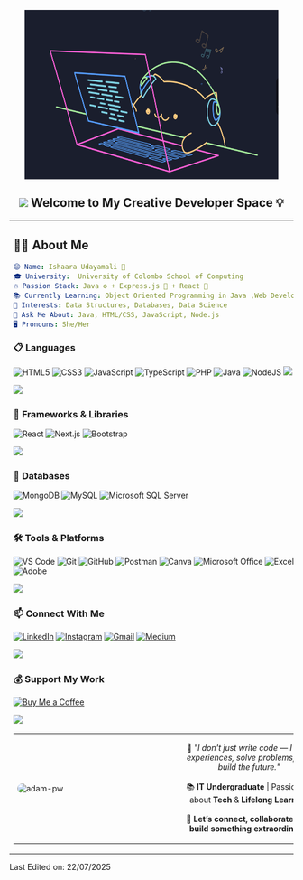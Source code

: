 
<!-- Banner GIF -->
<p align="center">
  <img align="center" height="300" width="450" alt="GIF" src="https://github.com/SophieNguyen113/SophieNguyen113/blob/main/Sophie%20Nguyen%20-%20CatCat.gif"> 
</p>

<h2 align="center">
  <img src="https://github.com/7oSkaaa/7oSkaaa/blob/main/Images/about_me.gif?raw=true" width="40px" />
  Welcome to My Creative Developer Space 💡
</h2>

<table align="center">
  <tr>
    <td width="50%" align="left">
      
## 👩‍💻 About Me

```yaml
😊 Name: Ishaara Udayamali 🌸
🎓 University:  University of Colombo School of Computing
🔥 Passion Stack: Java ⚙ + Express.js 🚀 + React 🎨  
📚 Currently Learning: Object Oriented Programming in Java ,Web Development 
🧠 Interests: Data Structures, Databases, Data Science
💬 Ask Me About: Java, HTML/CSS, JavaScript, Node.js
🖥️ Pronouns: She/Her
```

### 📋 Languages


![HTML5](https://img.shields.io/badge/html5-%23E34F26.svg?style=for-the-badge&logo=html5&logoColor=white)
![CSS3](https://img.shields.io/badge/css3-%231572B6.svg?style=for-the-badge&logo=css3&logoColor=white)
![JavaScript](https://img.shields.io/badge/javascript-%23323330.svg?style=for-the-badge&logo=javascript&logoColor=%23F7DF1E)
![TypeScript](https://img.shields.io/badge/TypeScript-007ACC?style=for-the-badge&logo=typescript&logoColor=white)
![PHP](https://img.shields.io/badge/php-%23777BB4.svg?style=for-the-badge&logo=php&logoColor=white)
![Java](https://img.shields.io/badge/java-%23ED8B00.svg?style=for-the-badge&logo=java&logoColor=white)
![NodeJS](https://img.shields.io/badge/node.js-%2343853D.svg?style=for-the-badge&logo=node.js&logoColor=white)
<img src="https://custom-icon-badges.herokuapp.com/badge/SQL-025E8C.svg?logo=database&logoColor=white" width="77">

<img src="https://user-images.githubusercontent.com/73097560/115834477-dbab4500-a447-11eb-908a-139a6edaec5c.gif"></a>

### 🎨 Frameworks & Libraries


![React](https://img.shields.io/badge/react-%2320232a.svg?style=for-the-badge&logo=react&logoColor=%2361DAFB)
![Next.js](https://img.shields.io/badge/next.js-000000?style=for-the-badge&logo=nextdotjs&logoColor=white)
![Bootstrap](https://img.shields.io/badge/bootstrap-%23563D7C.svg?style=for-the-badge&logo=bootstrap&logoColor=white)

<img src="https://user-images.githubusercontent.com/73097560/115834477-dbab4500-a447-11eb-908a-139a6edaec5c.gif"></a>

### 💾 Databases


![MongoDB](https://img.shields.io/badge/MongoDB-%234ea94b.svg?style=for-the-badge&logo=mongodb&logoColor=white)
![MySQL](https://img.shields.io/badge/MySQL-00000F?style=for-the-badge&logo=mysql&logoColor=white)
![Microsoft SQL Server](https://img.shields.io/badge/Microsoft%20SQL%20Server-CC2927?style=for-the-badge&logo=microsoft%20sql%20server&logoColor=white)

<img src="https://user-images.githubusercontent.com/73097560/115834477-dbab4500-a447-11eb-908a-139a6edaec5c.gif"></a>

### 🛠️ Tools & Platforms


![VS Code](https://img.shields.io/badge/Visual%20Studio%20Code-0078d7.svg?style=for-the-badge&logo=visual-studio-code&logoColor=white)
![Git](https://img.shields.io/badge/git-%23F05033.svg?style=for-the-badge&logo=git&logoColor=white)
![GitHub](https://img.shields.io/badge/github-%23121011.svg?style=for-the-badge&logo=github&logoColor=white)
![Postman](https://img.shields.io/badge/Postman-FF6C37?style=for-the-badge&logo=Postman&logoColor=white)
![Canva](https://img.shields.io/badge/Canva-%2300C4CC.svg?style=for-the-badge&logo=Canva&logoColor=white)
![Microsoft Office](https://img.shields.io/badge/Microsoft_Office-D83B01?style=for-the-badge&logo=microsoft-office&logoColor=white)
![Excel](https://img.shields.io/badge/Microsoft_Excel-217346?style=for-the-badge&logo=microsoft-excel&logoColor=white)
![Adobe](https://img.shields.io/badge/adobe-%23FF0000.svg?style=for-the-badge&logo=adobe&logoColor=white)

<img src="https://user-images.githubusercontent.com/73097560/115834477-dbab4500-a447-11eb-908a-139a6edaec5c.gif"></a>

### 📫 Connect With Me


[![LinkedIn](https://img.shields.io/badge/LinkedIn-0077B5.svg?style=for-the-badge&logo=linkedin&logoColor=white)](https://www.linkedin.com/in/lauro_brant-1/)
[![Instagram](https://img.shields.io/badge/Instagram-E4405F.svg?style=for-the-badge&logo=instagram&logoColor=white)](https://www.instagram.com/brantlauro/)
[![Gmail](https://img.shields.io/badge/Gmail-D14836.svg?style=for-the-badge&logo=gmail&logoColor=white)](mailto:produtor.brantlauro@gmail.com)
[![Medium](https://img.shields.io/badge/Medium-12100E.svg?style=for-the-badge&logo=medium&logoColor=white)](https://medium.com/@sbirunthaban007)

<img src="https://user-images.githubusercontent.com/73097560/115834477-dbab4500-a447-11eb-908a-139a6edaec5c.gif"></a>



### 💰 Support My Work


[![Buy Me a Coffee](https://img.shields.io/badge/Buy%20Me%20a%20Coffee-ffdd00.svg?style=for-the-badge&logo=buy-me-a-coffee&logoColor=black)](https://buymeacoffee.com/adityakanoi)



<img src="https://user-images.githubusercontent.com/73097560/115834477-dbab4500-a447-11eb-908a-139a6edaec5c.gif"></a>
<table>
  <tr colspan=2>
    <td>
<img align="left" src="https://github.com/Adam-pw/Adam-pw/blob/main/animation_500_kxa883sd.gif" width="280" alt="adam-pw" style="border-radius: 10px;"/>
</td>
    <td>
<p align="center">
  🎯 <i>"I don't just write code — I craft experiences, solve problems, and build the future."</i><br><br>
  📚 <b>IT Undergraduate</b> | Passionate about <b>Tech</b> & <b>Lifelong Learning</b><br><br>
  🤝 <b>Let’s connect, collaborate, and build something extraordinary!</b>
</p>
      </td>
</tr>
</table>

</table>


Last Edited on: 22/07/2025






